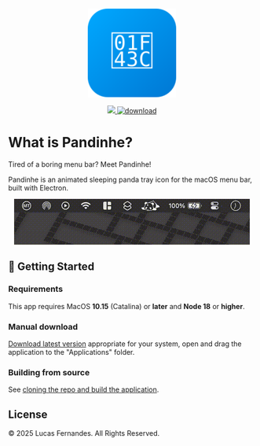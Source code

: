 <p align="center">
  <img src="assets/icon_v2.svg" alt="Pandinhe" width="180" height="180"/>
</p>
<p align="center">
  <a href="">
    <img src="https://img.shields.io/badge/from-Brazil_with_%E2%99%A5%EF%B8%8F-blue">
  </a>
  <a href="">
    <img src="https://img.shields.io/badge/download-latest-success.svg" alt="download">
  </a>
</p>

# What is Pandinhe?

Tired of a boring menu bar? Meet Pandinhe!

Pandinhe is an animated sleeping panda tray icon for the macOS menu bar, built
with Electron.

<p align="center">
  <img src="./assets/menubar_sprawling_panda.gif">
</p>




## 🚀 Getting Started

### Requirements 

This app requires MacOS **10.15** (Catalina) or **later** and
**Node 18** or **higher**.




### Manual download

[Download latest version](https://github.com/lsfernandes92/panda-tray/releases/latest)
appropriate for your system, open and drag the application to the "Applications"
folder.




### Building from source

See [cloning the repo and build the application](./docs/cloning%20the%20repo%20and%20building%20the%20application.md).




## License

© 2025 Lucas Fernandes. All Rights Reserved.